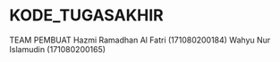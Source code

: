 # KODE_TUGASAKHIR
TEAM PEMBUAT
Hazmi Ramadhan Al Fatri (171080200184)
Wahyu Nur Islamudin (171080200165)

